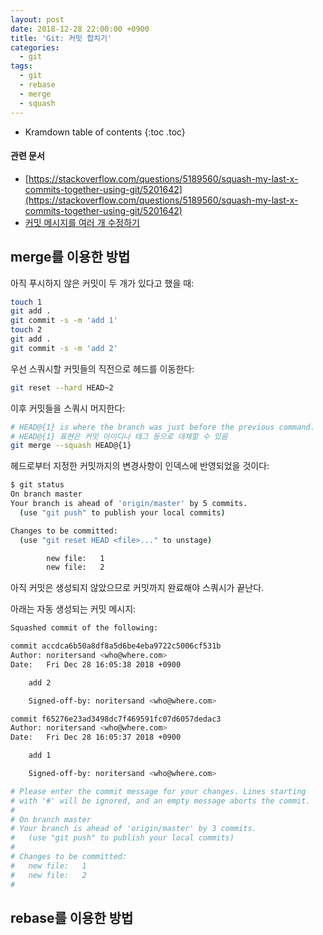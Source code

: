 ```yaml
---
layout: post
date: 2018-12-28 22:00:00 +0900
title: 'Git: 커밋 합치기'
categories:
  - git
tags:
  - git
  - rebase
  - merge
  - squash
---
```


* Kramdown table of contents
{:toc .toc}

#### 관련 문서

- [https://stackoverflow.com/questions/5189560/squash-my-last-x-commits-together-using-git/5201642](https://stackoverflow.com/questions/5189560/squash-my-last-x-commits-together-using-git/5201642)
- [커밋 메시지를 여러 개 수정하기](https://git-scm.com/book/ko/v2/Git-%EB%8F%84%EA%B5%AC-%ED%9E%88%EC%8A%A4%ED%86%A0%EB%A6%AC-%EB%8B%A8%EC%9E%A5%ED%95%98%EA%B8%B0#_changing_multiple)

## merge를 이용한 방법

아직 푸시하지 않은 커밋이 두 개가 있다고 했을 때:

```bash
touch 1
git add .
git commit -s -m 'add 1'
touch 2
git add .
git commit -s -m 'add 2'
```

우선 스쿼시할 커밋들의 직전으로 헤드를 이동한다:

```bash
git reset --hard HEAD~2
```

이후 커밋들을 스쿼시 머지한다:

```bash
# HEAD@{1} is where the branch was just before the previous command.
# HEAD@{1} 표현은 커밋 아이디나 태그 등으로 대체할 수 있음
git merge --squash HEAD@{1}
```

헤드로부터 지정한 커밋까지의 변경사항이 인덱스에 반영되었을 것이다:

```bash
$ git status
On branch master
Your branch is ahead of 'origin/master' by 5 commits.
  (use "git push" to publish your local commits)

Changes to be committed:
  (use "git reset HEAD <file>..." to unstage)

        new file:   1
        new file:   2
```

아직 커밋은 생성되지 않았으므로 커밋까지 완료해야 스쿼시가 끝난다.

아래는 자동 생성되는 커밋 메시지:

```bash
Squashed commit of the following:

commit accdca6b50a8df8a5d6be4eba9722c5006cf531b
Author: noritersand <who@where.com>
Date:   Fri Dec 28 16:05:38 2018 +0900

    add 2

    Signed-off-by: noritersand <who@where.com>

commit f65276e23ad3498dc7f469591fc07d6057dedac3
Author: noritersand <who@where.com>
Date:   Fri Dec 28 16:05:37 2018 +0900

    add 1

    Signed-off-by: noritersand <who@where.com>

# Please enter the commit message for your changes. Lines starting
# with '#' will be ignored, and an empty message aborts the commit.
#
# On branch master
# Your branch is ahead of 'origin/master' by 3 commits.
#   (use "git push" to publish your local commits)
#
# Changes to be committed:
#	new file:   1
#	new file:   2
#

```

## rebase를 이용한 방법
